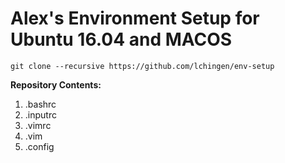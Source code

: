 # Alex's Environment Setup for Ubuntu 16.04 and MACOS

```
git clone --recursive https://github.com/lchingen/env-setup
```

**Repository Contents:**

1) .bashrc
2) .inputrc
3) .vimrc
4) .vim
5) .config
